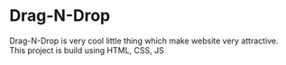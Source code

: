 # Drag-N-Drop
Drag-N-Drop is very cool little thing which make website very attractive. This project is build using HTML, CSS, JS
